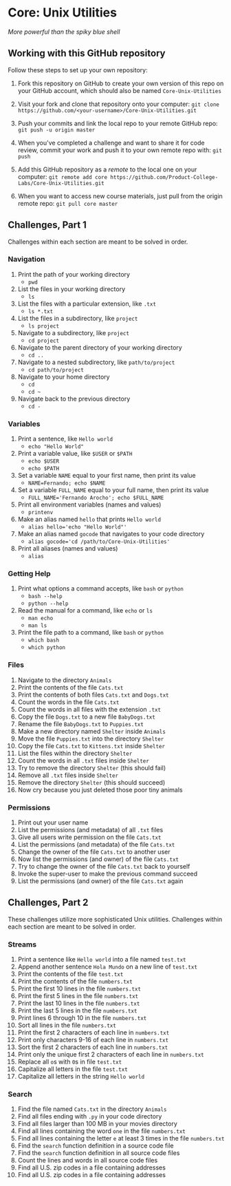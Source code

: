 # Core: Unix Utilities

_More powerful than the spiky blue shell_

## Working with this GitHub repository

Follow these steps to set up your own repository:

1. Fork this repository on GitHub to create your own version of this repo on your GitHub account, which should also be named `Core-Unix-Utilities`

1. Visit your fork and clone that repository onto your computer:
`git clone https://github.com/<your-username>/Core-Unix-Utilities.git`

1. Push your commits and link the local repo to your remote GitHub repo:
`git push -u origin master`

1. When you've completed a challenge and want to share it for code review, commit your work and push it to your own remote repo with:
`git push`

1. Add this GitHub repository as a _remote_ to the local one on your computer:
`git remote add core https://github.com/Product-College-Labs/Core-Unix-Utilities.git`

1. When you want to access new course materials, just pull from the origin remote repo:
`git pull core master`

## Challenges, Part 1

Challenges within each section are meant to be solved in order.

### Navigation

1.  Print the path of your working directory
    - `pwd`
1.  List the files in your working directory
    - `ls`
1.  List the files with a particular extension, like `.txt`
    - `ls *.txt`
1.  List the files in a subdirectory, like `project`
    - `ls project`
1.  Navigate to a subdirectory, like `project`
    - `cd project`
1.  Navigate to the parent directory of your working directory
    - `cd ..`
1.  Navigate to a nested subdirectory, like `path/to/project`
    - `cd path/to/project`
1.  Navigate to your home directory
    - `cd`
    - `cd ~`
1.  Navigate back to the previous directory
    - `cd -`

### Variables

1.  Print a sentence, like `Hello world`
    - `echo "Hello World"`
1.  Print a variable value, like `$USER` or `$PATH`
    - `echo $USER`
    - `echo $PATH`
1.  Set a variable `NAME` equal to your first name, then print its value
    - `NAME=Fernando; echo $NAME`
1.  Set a variable `FULL_NAME` equal to your full name, then print its value
    - `FULL_NAME='Fernando Arocho'; echo $FULL_NAME`
1.  Print all environment variables (names and values)
    - `printenv`
1.  Make an alias named `hello` that prints `Hello world`
    - `alias hello='echo "Hello World"'`
1.  Make an alias named `gocode` that navigates to your code directory
    - `alias gocode='cd /path/to/Core-Unix-Utilities'`
1.  Print all aliases (names and values)
    - `alias`

### Getting Help

1.  Print what options a command accepts, like `bash` or `python`
    - `bash --help`
    - `python --help`
1.  Read the manual for a command, like `echo` or `ls`
    - `man echo`
    - `man ls`
1.  Print the file path to a command, like `bash` or `python`
    - `which bash`
    - `which python`

### Files

1.  Navigate to the directory `Animals`
1.  Print the contents of the file `Cats.txt`
1.  Print the contents of both files `Cats.txt` and `Dogs.txt`
1.  Count the words in the file `Cats.txt`
1.  Count the words in all files with the extension `.txt`
1.  Copy the file `Dogs.txt` to a new file `BabyDogs.txt`
1.  Rename the file `BabyDogs.txt` to `Puppies.txt`
1.  Make a new directory named `Shelter` inside `Animals`
1.  Move the file `Puppies.txt` into the directory `Shelter`
1.  Copy the file `Cats.txt` to `Kittens.txt` inside `Shelter`
1.  List the files within the directory `Shelter`
1.  Count the words in all `.txt` files inside `Shelter`
1.  Try to remove the directory `Shelter` (this should fail)
1.  Remove all `.txt` files inside `Shelter`
1.  Remove the directory `Shelter` (this should succeed)
1.  Now cry because you just deleted those poor tiny animals

### Permissions

1.  Print out your user name
1.  List the permissions (and metadata) of all `.txt` files
1.  Give all users write permission on the file `Cats.txt`
1.  List the permissions (and metadata) of the file `Cats.txt`
1.  Change the owner of the file `Cats.txt` to another user
1.  Now list the permissions (and owner) of the file `Cats.txt`
1.  Try to change the owner of the file `Cats.txt` back to yourself
1.  Invoke the super-user to make the previous command succeed
1.  List the permissions (and owner) of the file `Cats.txt` again


## Challenges, Part 2

These challenges utilize more sophisticated Unix utilities.
Challenges within each section are meant to be solved in order.

### Streams

1.  Print a sentence like `Hello world` into a file named `test.txt`
1.  Append another sentence `Hola Mundo` on a new line of `test.txt`
1.  Print the contents of the file `test.txt`
1.  Print the contents of the file `numbers.txt`
1.  Print the first 10 lines in the file `numbers.txt`
1.  Print the first 5 lines in the file `numbers.txt`
1.  Print the last 10 lines in the file `numbers.txt`
1.  Print the last 5 lines in the file `numbers.txt`
1.  Print lines 6 through 10 in the file `numbers.txt`
1.  Sort all lines in the file `numbers.txt`
1.  Print the first 2 characters of each line in `numbers.txt`
1.  Print only characters 9-16 of each line in `numbers.txt`
1.  Sort the first 2 characters of each line in `numbers.txt`
1.  Print only the unique first 2 characters of each line in `numbers.txt`
1.  Replace all `o`s with `0`s in file `test.txt`
1.  Capitalize all letters in the file `test.txt`
1.  Capitalize all letters in the string `Hello world`

### Search

1.  Find the file named `Cats.txt` in the directory `Animals`
1.  Find all files ending with `.py` in your code directory
1.  Find all files larger than 100 MB in your movies directory
1.  Find all lines containing the word `one` in the file `numbers.txt`
1.  Find all lines containing the letter `e` at least 3 times in the file `numbers.txt`
1.  Find the `search` function definition in a source code file
1.  Find the `search` function definition in all source code files
1.  Count the lines and words in all source code files
1.  Find all U.S. zip codes in a file containing addresses
1.  Find all U.S. zip codes in a file containing addresses
